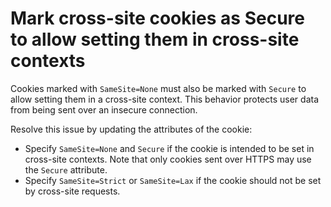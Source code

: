 # Mark cross-site cookies as Secure to allow setting them in cross-site contexts

Cookies marked with `SameSite=None` must also be marked with `Secure` to allow setting them in a cross-site context. This behavior protects user data from being sent over an insecure connection.

Resolve this issue by updating the attributes of the cookie:

- Specify `SameSite=None` and `Secure` if the cookie is intended to be set in cross-site contexts. Note that only cookies sent over HTTPS may use the `Secure` attribute.
- Specify `SameSite=Strict` or `SameSite=Lax` if the cookie should not be set by cross-site requests.
